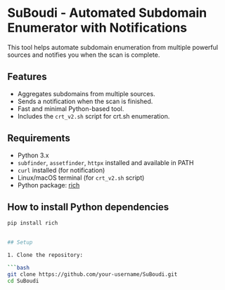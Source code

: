# SuBoudi - Automated Subdomain Enumerator with Notifications

This tool helps automate subdomain enumeration from multiple powerful sources and notifies you when the scan is complete.

## Features
- Aggregates subdomains from multiple sources.
- Sends a notification when the scan is finished.
- Fast and minimal Python-based tool.
- Includes the `crt_v2.sh` script for crt.sh enumeration.

## Requirements

- Python 3.x
- `subfinder`, `assetfinder`, `httpx` installed and available in PATH
- `curl` installed (for notification)
- Linux/macOS terminal (for `crt_v2.sh` script)
- Python package: [rich](https://pypi.org/project/rich/)

## How to install Python dependencies

```bash
pip install rich

  
## Setup

1. Clone the repository:

```bash
git clone https://github.com/your-username/SuBoudi.git
cd SuBoudi
